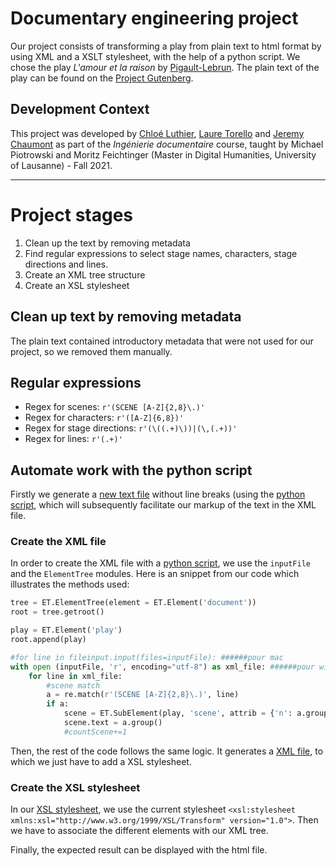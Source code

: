# Documentary engineering project
Our project consists of transforming a play from plain text to html format by using XML and a XSLT stylesheet, with the help of a python script. We chose the play _L'amour et la raison_ by [Pigault-Lebrun](https://fr.wikipedia.org/wiki/Pigault-Lebrun). The plain text of the play can be found on the [Project Gutenberg](https://www.gutenberg.org/ebooks/26810).


## Development Context
This project was developed by [Chloé Luthier](https://github.com/cluthier), [Laure Torello](https://github.com/ltorello) and [Jeremy Chaumont](https://github.com/jerchaumont) as part of the _Ingénierie documentaire_ course, taught by Michael Piotrowski and Moritz Feichtinger (Master in Digital Humanities, University of Lausanne) - Fall 2021.

---

# Project stages
1. Clean up the text by removing metadata
2. Find regular expressions to select stage names, characters,
stage directions and lines.
3. Create an XML tree structure
4. Create an XSL stylesheet

## Clean up text by removing metadata
The plain text contained introductory metadata that were not used for our project,
so we removed them manually.

## Regular expressions
- Regex for scenes: `r'(SCENE [A-Z]{2,8}\.)'`
- Regex for characters: `r'([A-Z]{6,8})'`
- Regex for stage directions: `r'(\((.+)\))|(\,(.+))'`
- Regex for lines: `r'(.+)'`

## Automate work with the python script
Firstly we generate a [new text file](project_play/new_file.txt) without line breaks (using the [python script](project_play/myscript1.py), which will subsequently facilitate our markup of the text in the XML file.
### Create the XML file
In order to create the XML file with a [python script](project_play/myscript1.py), we use the `inputFile` and the `ElementTree` modules. Here is an snippet from our code which illustrates the methods used:
```python
tree = ET.ElementTree(element = ET.Element('document'))
root = tree.getroot()

play = ET.Element('play')
root.append(play)

#for line in fileinput.input(files=inputFile): ######pour mac
with open (inputFile, 'r', encoding="utf-8") as xml_file: ######pour windows
    for line in xml_file:
        #scene match
        a = re.match(r'(SCENE [A-Z]{2,8}\.)', line)
        if a:
            scene = ET.SubElement(play, 'scene', attrib = {'n': a.group()})
            scene.text = a.group()
            #countScene+=1
```  
Then, the rest of the code follows the same logic. It generates a [XML file](project_play/xmlfile2.xml), to which we just have to add a XSL stylesheet.  

### Create the XSL stylesheet
In our [XSL stylesheet](project_play/stylesheet.xsl), we use the current stylesheet `<xsl:stylesheet xmlns:xsl="http://www.w3.org/1999/XSL/Transform" version="1.0">`. Then we have to associate the different elements with our XML tree. 

Finally, the expected result can be displayed with the html file.

